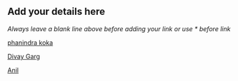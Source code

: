 ## Add your details here

*Always leave a blank line above before adding your link or use \* before link*

[phanindra koka](https://github.com/phanindrakoka09)

[Divay Garg](https://github.com/divayg)

[Anil](https://github.com/AnilRaj27)
